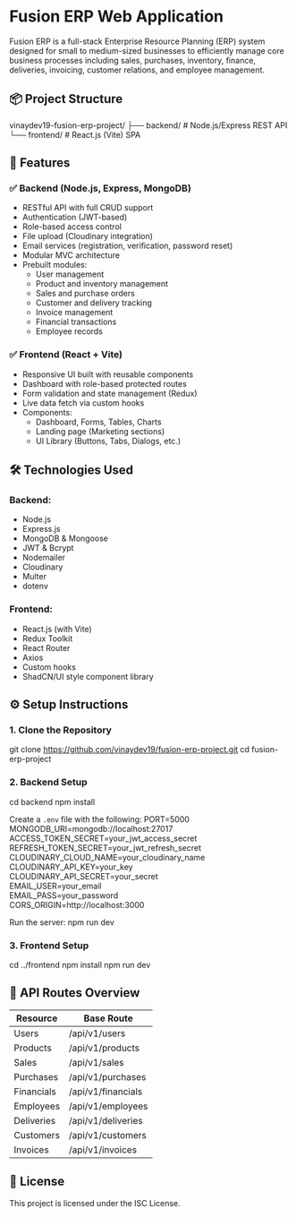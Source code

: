 # Fusion ERP Web Application

Fusion ERP is a full-stack Enterprise Resource Planning (ERP) system designed for small to medium-sized businesses to efficiently manage core business processes including sales, purchases, inventory, finance, deliveries, invoicing, customer relations, and employee management.

## 📦 Project Structure

vinaydev19-fusion-erp-project/
├── backend/        # Node.js/Express REST API
└── frontend/       # React.js (Vite) SPA

## 🚀 Features

### ✅ Backend (Node.js, Express, MongoDB)
- RESTful API with full CRUD support  
- Authentication (JWT-based)  
- Role-based access control  
- File upload (Cloudinary integration)  
- Email services (registration, verification, password reset)  
- Modular MVC architecture  
- Prebuilt modules:  
  - User management  
  - Product and inventory management  
  - Sales and purchase orders  
  - Customer and delivery tracking  
  - Invoice management  
  - Financial transactions  
  - Employee records  

### ✅ Frontend (React + Vite)
- Responsive UI built with reusable components  
- Dashboard with role-based protected routes  
- Form validation and state management (Redux)  
- Live data fetch via custom hooks  
- Components:  
  - Dashboard, Forms, Tables, Charts  
  - Landing page (Marketing sections)  
  - UI Library (Buttons, Tabs, Dialogs, etc.)

## 🛠️ Technologies Used

### Backend:
- Node.js  
- Express.js  
- MongoDB & Mongoose  
- JWT & Bcrypt  
- Nodemailer  
- Cloudinary  
- Multer  
- dotenv  

### Frontend:
- React.js (with Vite)  
- Redux Toolkit  
- React Router  
- Axios  
- Custom hooks  
- ShadCN/UI style component library

## ⚙️ Setup Instructions

### 1. Clone the Repository
git clone https://github.com/vinaydev19/fusion-erp-project.git
cd fusion-erp-project

### 2. Backend Setup
cd backend
npm install

Create a `.env` file with the following:
PORT=5000  
MONGODB_URI=mongodb://localhost:27017  
ACCESS_TOKEN_SECRET=your_jwt_access_secret  
REFRESH_TOKEN_SECRET=your_jwt_refresh_secret  
CLOUDINARY_CLOUD_NAME=your_cloudinary_name  
CLOUDINARY_API_KEY=your_key  
CLOUDINARY_API_SECRET=your_secret  
EMAIL_USER=your_email  
EMAIL_PASS=your_password  
CORS_ORIGIN=http://localhost:3000

Run the server:
npm run dev

### 3. Frontend Setup
cd ../frontend
npm install
npm run dev

## 📂 API Routes Overview

| Resource          | Base Route             |
|-------------------|------------------------|
| Users             | /api/v1/users          |
| Products          | /api/v1/products       |
| Sales             | /api/v1/sales          |
| Purchases         | /api/v1/purchases      |
| Financials        | /api/v1/financials     |
| Employees         | /api/v1/employees      |
| Deliveries        | /api/v1/deliveries     |
| Customers         | /api/v1/customers      |
| Invoices          | /api/v1/invoices       |

## 📄 License

This project is licensed under the ISC License.
